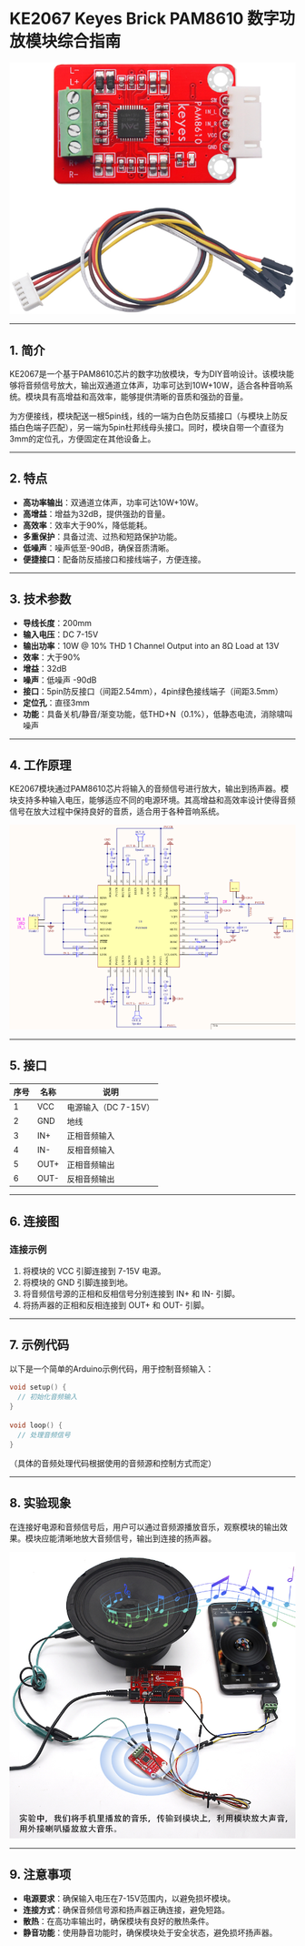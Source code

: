 # KE2067 Keyes Brick PAM8610 数字功放模块综合指南

![image-20250317165954792](media/image-20250317165954792.png)

---

## 1. 简介
KE2067是一个基于PAM8610芯片的数字功放模块，专为DIY音响设计。该模块能够将音频信号放大，输出双通道立体声，功率可达到10W+10W，适合各种音响系统。模块具有高增益和高效率，能够提供清晰的音质和强劲的音量。

为方便接线，模块配送一根5pin线，线的一端为白色防反插接口（与模块上防反插白色端子匹配），另一端为5pin杜邦线母头接口。同时，模块自带一个直径为3mm的定位孔，方便固定在其他设备上。

---

## 2. 特点
- **高功率输出**：双通道立体声，功率可达10W+10W。
- **高增益**：增益为32dB，提供强劲的音量。
- **高效率**：效率大于90%，降低能耗。
- **多重保护**：具备过流、过热和短路保护功能。
- **低噪声**：噪声低至-90dB，确保音质清晰。
- **便捷接口**：配备防反插接口和接线端子，方便连接。

---

## 3. 技术参数
- **导线长度**：200mm  
- **输入电压**：DC 7-15V  
- **输出功率**：10W @ 10% THD 1 Channel Output into an 8Ω Load at 13V  
- **效率**：大于90%  
- **增益**：32dB  
- **噪声**：低噪声 -90dB  
- **接口**：5pin防反接口（间距2.54mm），4pin绿色接线端子（间距3.5mm）  
- **定位孔**：直径3mm  
- **功能**：具备关机/静音/渐变功能，低THD+N（0.1%），低静态电流，消除啸叫噪声  

---

## 4. 工作原理
KE2067模块通过PAM8610芯片将输入的音频信号进行放大，输出到扬声器。模块支持多种输入电压，能够适应不同的电源环境。其高增益和高效率设计使得音频信号在放大过程中保持良好的音质，适合用于各种音响系统。

![image-20250317170007223](media/image-20250317170007223.png)

---

## 5. 接口
| 序号 | 名称 | 说明 |
|------|------|------|
| 1    | VCC  | 电源输入（DC 7-15V） |
| 2    | GND  | 地线 |
| 3    | IN+  | 正相音频输入 |
| 4    | IN-  | 反相音频输入 |
| 5    | OUT+ | 正相音频输出 |
| 6    | OUT- | 反相音频输出 |

---

## 6. 连接图
### 连接示例
1. 将模块的 VCC 引脚连接到 7-15V 电源。
2. 将模块的 GND 引脚连接到地。
3. 将音频信号源的正相和反相信号分别连接到 IN+ 和 IN- 引脚。
4. 将扬声器的正相和反相连接到 OUT+ 和 OUT- 引脚。

---

## 7. 示例代码
以下是一个简单的Arduino示例代码，用于控制音频输入：
```cpp
void setup() {
  // 初始化音频输入
}

void loop() {
  // 处理音频信号
}
```
（具体的音频处理代码根据使用的音频源和控制方式而定）

---

## 8. 实验现象
在连接好电源和音频信号后，用户可以通过音频源播放音乐，观察模块的输出效果。模块应能清晰地放大音频信号，输出到连接的扬声器。

![KE2067-6](media/KE2067-6.jpg)

---

## 9. 注意事项
- **电源要求**：确保输入电压在7-15V范围内，以避免损坏模块。
- **连接方式**：确保音频信号源和扬声器正确连接，避免短路。
- **散热**：在高功率输出时，确保模块有良好的散热条件。
- **静音功能**：使用静音功能时，确保模块处于安全状态，避免损坏扬声器。


